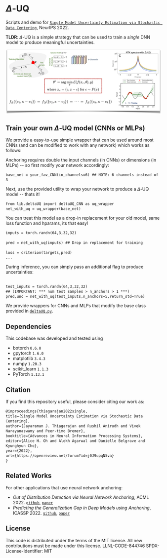 # $\Delta$-UQ

Scripts and demo for [`Single Model Uncertainty Estimation via Stochastic Data Centering`](https://arxiv.org/abs/2207.07235v1), NeurIPS 2022.

**TLDR**: $\Delta$-UQ is a simple strategy that can be used to train a _single_ DNN model to produce meaningful uncertainties.

<img src="/demo/files/duq.png" alt="delta-UQ" title="delta-UQ">

## Train your own $\Delta$-UQ model (CNNs or MLPs)
We provide a easy-to-use simple wrapper that can be used around most CNNs (and can be modified to work with any network) which works as follows:

Anchoring requires double the input channels (in CNNs) or dimensions (in MLPs) -- so first modify your network accordingly:

```
base_net = your_fav_CNN(in_channels=6) ## NOTE: 6 channels instead of 3
```

Next, use the provided utility to wrap your network to produce a $\Delta$-UQ model -- thats it! 

```
from lib.deltaUQ import deltaUQ_CNN as uq_wrapper
net_with_uq = uq_wrapper(base_net)
```

You can treat this model as a drop-in replacement for your old model, same loss function and hparams, its that easy!

```
inputs = torch.randn(64,3,32,32)

pred = net_with_uq(inputs) ## Drop in replacement for training

loss = criterion(targets,pred)
...
```
During inference, you can simply pass an additional flag to produce uncertainties:

```

test_inputs = torch.randn(64,3,32,32)
## (IMPORTANT: *** num test samples > n_anchors > 1 ***)
pred,unc = net_with_uq(test_inputs,n_anchors=5,return_std=True) 
```


We provide wrappers for CNNs and MLPs that modify the base class provided in [`deltaUQ.py`](./lib/deltaUQ.py). 

## Dependencies
This codebase was developed and tested using
+ botorch `0.6.0`
+ gpytorch `1.6.0`
+ matplotlib `3.4.3`
+ numpy `1.20.3`
+ scikit_learn `1.1.3`
+ PyTorch `1.13.1`

## Citation

If you find this repository useful, please consider citing our work as:

```
@inproceedings{thiagarajan2022single,
title={Single Model Uncertainty Estimation via Stochastic Data Centering},
author={Jayaraman J. Thiagarajan and Rushil Anirudh and Vivek Narayanaswamy and Peer-timo Bremer},
booktitle={Advances in Neural Information Processing Systems},
editor={Alice H. Oh and Alekh Agarwal and Danielle Belgrave and Kyunghyun Cho},
year={2022},
url={https://openreview.net/forum?id=j0J9upqN5va}
}
```
## Related Works
For other applications that use neural network anchoring:

* _Out of Distribution Detection via Neural Network Anchoring_, ACML 2022. [`github`](https://github.com/LLNL/AMP), [`paper`](https://arxiv.org/abs/2207.04125)
* _Predicting the Generalization Gap in Deep Models using Anchoring_, ICASSP 2022. [`github`](https://github.com/vivsivaraman/deltauq_pred_gen), [`paper`](https://ieeexplore.ieee.org/abstract/document/9747136/)
<!-- ## Robustness

## Predicting Generalization Gap in Deep Models
To run our experiments on using DeltaUQ for predicting domain generalization, follow the instructions provided in `./predicting_gen/` -->
## License
This code is distributed under the terms of the MIT license. All new contributions must be made under this license. LLNL-CODE-844746 SPDX-License-Identifier: MIT

